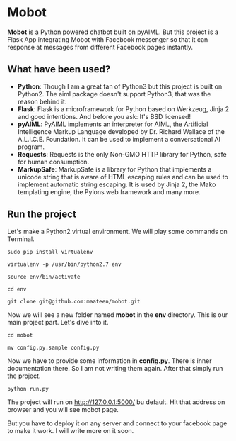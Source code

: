 # Mobot

**Mobot** is a Python powered chatbot built on pyAIML. But this project is a Flask App integrating Mobot with Facebook messenger so that it can response at messages from different Facebook pages instantly.

## What have been used?

- **Python**: Though I am a great fan of Python3 but this project is built on Python2. The aiml package doesn't support Python3, that was the reason behind it.
- **Flask**: Flask is a microframework for Python based on Werkzeug, Jinja 2 and good intentions. And before you ask: It's BSD licensed!
- **pyAIML**: PyAIML implements an interpreter for AIML, the Artificial Intelligence Markup Language developed by Dr. Richard Wallace of the A.L.I.C.E. Foundation. It can be used to implement a conversational AI program.
- **Requests**: Requests is the only Non-GMO HTTP library for Python, safe for human consumption.
- **MarkupSafe**: MarkupSafe is a library for Python that implements a unicode string that is aware of HTML escaping rules and can be used to implement automatic string escaping. It is used by Jinja 2, the Mako templating engine, the Pylons web framework and many more.

## Run the project

Let's make a Python2 virtual environment. We will play some commands on Terminal.

```
sudo pip install virtualenv
```
```
virtualenv -p /usr/bin/python2.7 env
```
```
source env/bin/activate
```
```
cd env
```
```
git clone git@github.com:maateen/mobot.git
```

Now we will see a new folder named **mobot** in the **env** directory. This is our main project part. Let's dive into it.

```
cd mobot
```
```
mv config.py.sample config.py
```

Now we have to provide some information in **config.py**. There is inner documentation there. So I am not writing them again. After that simply run the project.

```
python run.py
```

The project will run on http://127.0.0.1:5000/ bu default. Hit that address on browser and you will see mobot page. 

But you have to deploy it on any server and connect to your facebook page to make it work. I will write more on it soon.